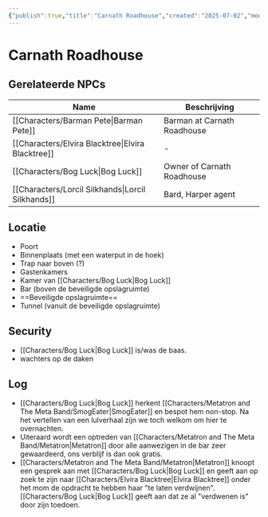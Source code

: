 ```yaml
---
{"publish":true,"title":"Carnath Roadhouse","created":"2025-07-02","modified":"2025-07-16T20:41:12.046+02:00","cssclasses":""}
---
```


# Carnath Roadhouse

## Gerelateerde NPCs
| Name                                                         | Beschrijving                |
| ------------------------------------------------------------ | --------------------------- |
| [[Characters/Barman Pete\|Barman Pete]]           | Barman at Carnath Roadhouse |
| [[Characters/Elvira Blacktree\|Elvira Blacktree]] | \-                          |
| [[Characters/Bog Luck\|Bog Luck]]                 | Owner of Carnath Roadhouse  |
| [[Characters/Lorcil Silkhands\|Lorcil Silkhands]] | Bard, Harper agent          |

## Locatie
- Poort
- Binnenplaats (met een waterput in de hoek)
- Trap naar boven (?)
- Gastenkamers
- Kamer van [[Characters/Bog Luck\|Bog Luck]]
- Bar (boven de beveiligde opslagruimte)
- ==Beveiligde opslagruimte==
- Tunnel (vanuit de beveiligde opslagruimte)

## Security
- [[Characters/Bog Luck\|Bog Luck]] is/was de baas.
- wachters op de daken

## Log 
- [[Characters/Bog Luck\|Bog Luck]] herkent [[Characters/Metatron and The Meta Band/SmogEater\|SmogEater]] en bespot hem non-stop. Na het vertellen van een lulverhaal zijn we toch welkom om hier te overnachten.
- Uiteraard wordt een optreden van [[Characters/Metatron and The Meta Band/Metatron\|Metatron]] door alle aanwezigen in de bar zeer gewaardeerd, ons verblijf is dan ook gratis.
- [[Characters/Metatron and The Meta Band/Metatron\|Metatron]] knoopt een gesprek aan met [[Characters/Bog Luck\|Bog Luck]] en geeft aan op zoek te zijn naar [[Characters/Elvira Blacktree\|Elvira Blacktree]] onder het mom de opdracht te hebben haar "te laten verdwijnen". [[Characters/Bog Luck\|Bog Luck]] geeft aan dat ze al "verdwenen is" door zijn toedoen.  